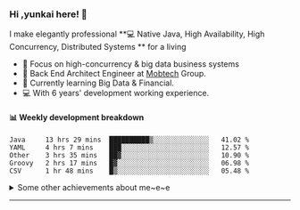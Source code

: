 ### Hi ,yunkai here! :wave: 

I make elegantly professional **💻 Native Java, High Availability, High Concurrency, Distributed Systems ** for a living

* 🧐   Focus on high-concurrency & big data business systems
* 💼   Back End Architect Engineer at [Mobtech](https://www.mob.com/) Group.
* 🌱   Currently learning Big Data & Financial.
* 💻   With 6 years' development working experience.

#### :bar_chart: Weekly development breakdown

<!--START_SECTION:waka-->
```text
Java     13 hrs 29 mins  ██████████▒░░░░░░░░░░░░░░   41.02 % 
YAML     4 hrs 7 mins    ███░░░░░░░░░░░░░░░░░░░░░░   12.57 % 
Other    3 hrs 35 mins   ██▓░░░░░░░░░░░░░░░░░░░░░░   10.90 % 
Groovy   2 hrs 17 mins   █▓░░░░░░░░░░░░░░░░░░░░░░░   06.98 % 
CSV      1 hr 48 mins    █▒░░░░░░░░░░░░░░░░░░░░░░░   05.48 % 
```
<!--END_SECTION:waka-->

<details>
  <summary>Some other achievements about me~e~e</summary>
  <br>

* 👑   Some GitHub statistical reports:

<p align="center">
<img align="center" src="https://github-readme-stats.vercel.app/api/top-langs/?username=JanYunkai&hide_langs_below=1&theme=default&line_height=27&layout=compact" />
<img align="center" src="https://github-readme-stats.vercel.app/api?username=JanYunkai&show_icons=true&count_private=true&include_all_commits=true&line_height=21&layout=compact" alt="halfrost's Github Stats" />
<img align="center" src="https://github-profile-trophy.vercel.app/?username=JanYunkai&column=7" alt="JanYunkai's Github Trophy" />
</p>

</details>

---
